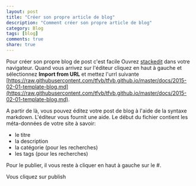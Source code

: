 ```yaml
---
layout: post
title: "Créer son propre article de blog"
description: "Comment créer son propre article de blog"
category: Blog
tags: [blog]
comments: true
share: true
---
```

Pour créer son propre blog de post c'est facile
Ouvrez [stackedit](https://stackedit.io/editor) dans votre navigateur.
Quand vous arrivez sur l'éditeur cliquez en haut à gauche et sélectionnez **Import from URL** et mettez l'urrl suivante [https://raw.githubusercontent.com/tfvb/tfvb.github.io/master/docs/2015-02-01-template-blog.md](https://raw.githubusercontent.com/tfvb/tfvb.github.io/master/docs/2015-02-01-template-blog.md).

A partir de là, vous pouvez éditez votre post de blog à l'aide de la syntaxe markdown. L'éditeur vous fournit une aide. Le début du fichier contient les méta-données de votre site à savoir:

* le titre
* la description
* la catégorie (pour les recherches)
* les tags (pour les recherches)

Pour le publier, il vous reste à cliquer en haut à gauche sur le #.

Vous cliquez sur publish
